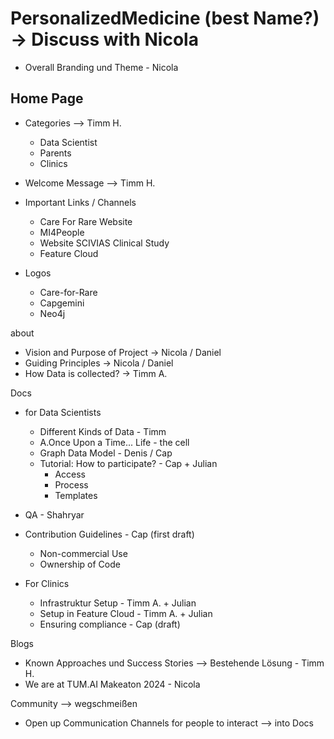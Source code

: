 # PersonalizedMedicine (best Name?) -> Discuss with Nicola
* Overall Branding und Theme - Nicola


## Home Page

* Categories --> Timm H.
  * Data Scientist
  * Parents
  * Clinics
  
* Welcome Message --> Timm H.
* Important Links / Channels
  * Care For Rare Website
  * MI4People
  * Website SCIVIAS Clinical Study
  * Feature Cloud
* Logos
  * Care-for-Rare
  * Capgemini
  * Neo4j

about
* Vision and Purpose of Project -> Nicola / Daniel 
* Guiding Principles -> Nicola / Daniel
* How Data is collected? -> Timm A.

Docs
* for Data Scientists
  * Different Kinds of Data - Timm 
  * A.Once Upon a Time... Life - the cell
  * Graph Data Model - Denis / Cap 
  * Tutorial: How to participate? - Cap + Julian
    * Access
    * Process
    * Templates
* QA - Shahryar
* Contribution Guidelines - Cap (first draft)
  * Non-commercial Use
  * Ownership of Code
  
* For Clinics
  * Infrastruktur Setup - Timm A. + Julian
  * Setup in Feature Cloud - Timm A. + Julian
  * Ensuring compliance - Cap (draft)

Blogs
* Known Approaches und Success Stories --> Bestehende Lösung - Timm H.
* We are at TUM.AI Makeaton 2024 - Nicola

Community --> wegschmeißen
* Open up Communication Channels for people to interact --> into Docs